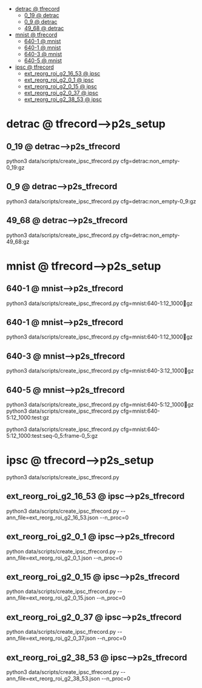 <!-- MarkdownTOC -->

- [detrac       @ tfrecord](#detrac___tfrecord_)
    - [0_19       @ detrac](#0_19___detrac_)
    - [0_9       @ detrac](#0_9___detrac_)
    - [49_68       @ detrac](#49_68___detrac_)
- [mnist       @ tfrecord](#mnist___tfrecord_)
    - [640-1       @ mnist](#640_1___mnis_t_)
    - [640-1       @ mnist](#640_1___mnis_t__1)
    - [640-3       @ mnist](#640_3___mnis_t_)
    - [640-5       @ mnist](#640_5___mnis_t_)
- [ipsc       @ tfrecord](#ipsc___tfrecord_)
    - [ext_reorg_roi_g2_16_53       @ ipsc](#ext_reorg_roi_g2_16_53___ipsc_)
    - [ext_reorg_roi_g2_0_1       @ ipsc](#ext_reorg_roi_g2_0_1___ipsc_)
    - [ext_reorg_roi_g2_0_15       @ ipsc](#ext_reorg_roi_g2_0_15___ipsc_)
    - [ext_reorg_roi_g2_0_37       @ ipsc](#ext_reorg_roi_g2_0_37___ipsc_)
    - [ext_reorg_roi_g2_38_53       @ ipsc](#ext_reorg_roi_g2_38_53___ipsc_)

<!-- /MarkdownTOC -->
<a id="detrac___tfrecord_"></a>
# detrac       @ tfrecord-->p2s_setup
<a id="0_19___detrac_"></a>
## 0_19       @ detrac-->p2s_tfrecord
python3 data/scripts/create_ipsc_tfrecord.py cfg=detrac:non_empty-0_19:gz
<a id="0_9___detrac_"></a>
## 0_9       @ detrac-->p2s_tfrecord
python3 data/scripts/create_ipsc_tfrecord.py cfg=detrac:non_empty-0_9:gz
<a id="49_68___detrac_"></a>
## 49_68       @ detrac-->p2s_tfrecord
python3 data/scripts/create_ipsc_tfrecord.py cfg=detrac:non_empty-49_68:gz

<a id="mnist___tfrecord_"></a>
# mnist       @ tfrecord-->p2s_setup
<a id="640_1___mnis_t_"></a>
## 640-1       @ mnist-->p2s_tfrecord
python3 data/scripts/create_ipsc_tfrecord.py cfg=mnist:640-1:12_1000:train:gz
<a id="640_1___mnis_t__1"></a>
## 640-1       @ mnist-->p2s_tfrecord
python3 data/scripts/create_ipsc_tfrecord.py cfg=mnist:640-1:12_1000:train:gz
<a id="640_3___mnis_t_"></a>
## 640-3       @ mnist-->p2s_tfrecord
python3 data/scripts/create_ipsc_tfrecord.py cfg=mnist:640-3:12_1000:train:gz
<a id="640_5___mnis_t_"></a>
## 640-5       @ mnist-->p2s_tfrecord
python3 data/scripts/create_ipsc_tfrecord.py cfg=mnist:640-5:12_1000:train:gz
python3 data/scripts/create_ipsc_tfrecord.py cfg=mnist:640-5:12_1000:test:gz

python3 data/scripts/create_ipsc_tfrecord.py cfg=mnist:640-5:12_1000:test:seq-0_5:frame-0_5:gz

<a id="ipsc___tfrecord_"></a>
# ipsc       @ tfrecord-->p2s_setup
python3 data/scripts/create_ipsc_tfrecord.py
<a id="ext_reorg_roi_g2_16_53___ipsc_"></a>
## ext_reorg_roi_g2_16_53       @ ipsc-->p2s_tfrecord
python3 data/scripts/create_ipsc_tfrecord.py --ann_file=ext_reorg_roi_g2_16_53.json --n_proc=0
<a id="ext_reorg_roi_g2_0_1___ipsc_"></a>
## ext_reorg_roi_g2_0_1       @ ipsc-->p2s_tfrecord
python data/scripts/create_ipsc_tfrecord.py --ann_file=ext_reorg_roi_g2_0_1.json --n_proc=0
<a id="ext_reorg_roi_g2_0_15___ipsc_"></a>
## ext_reorg_roi_g2_0_15       @ ipsc-->p2s_tfrecord
python data/scripts/create_ipsc_tfrecord.py --ann_file=ext_reorg_roi_g2_0_15.json --n_proc=0
<a id="ext_reorg_roi_g2_0_37___ipsc_"></a>
## ext_reorg_roi_g2_0_37       @ ipsc-->p2s_tfrecord
python data/scripts/create_ipsc_tfrecord.py --ann_file=ext_reorg_roi_g2_0_37.json --n_proc=0
<a id="ext_reorg_roi_g2_38_53___ipsc_"></a>
## ext_reorg_roi_g2_38_53       @ ipsc-->p2s_tfrecord
python3 data/scripts/create_ipsc_tfrecord.py --ann_file=ext_reorg_roi_g2_38_53.json --n_proc=0
